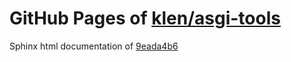 GitHub Pages of [klen/asgi-tools](https://github.com/klen/asgi-tools.git)
===
Sphinx html documentation of [9eada4b6](https://github.com/klen/asgi-tools/tree/9eada4b6bc28642b9c3c3cdea85212510cefaa9b)
